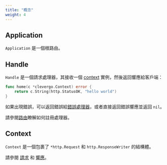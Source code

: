 ```yaml
---
title: "概念"
weight: 4
---
```


## Application

`Application` 是一個根路由。

## Handle

`Handle` 是一個請求處理器，其接收一個 [context](#context) 實例，然後返回響應給客戶端：

```go
func home(c *clevergo.Context) error {
	return c.String(http.StatusOK, "hello world")
}
```

如果出現錯誤，可以返回錯誤給[錯誤處理器](/zh-hant/docs/error-handling)，或者直接返回錯誤響應並返回 `nil`。

請參閱[路由](/zh-hant/docs/routing)瞭解如何註冊處理器。

## Context

`Context` 是一個包裹了 `*http.Request` 和 `http.ResponseWriter` 的結構體。

請參閱 [請求](/zh-hant/docs/request) 和 [響應](/zh-hant/docs/response)。
